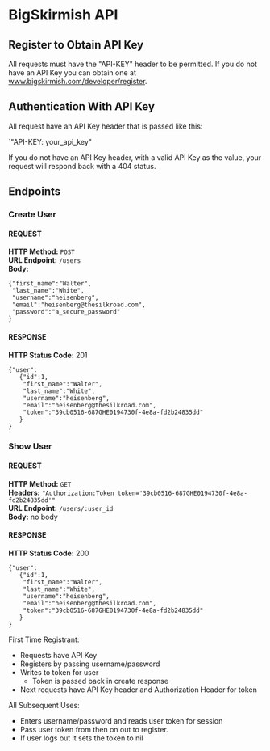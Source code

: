 # BigSkirmish API

## Register to Obtain API Key
All requests must have the "API-KEY" header to be permitted. If you do
not have an API Key you can obtain one at
www.bigskirmish.com/developer/register.

## Authentication With API Key
All request have an API Key header that is passed like this:  

`"API-KEY: your_api_key"  

If you do not have an API Key header, with a valid API Key as the value,
your request will respond back with a 404 status. 

## Endpoints  

### Create User

#### REQUEST  
**HTTP Method:** `POST`  
**URL Endpoint:** `/users`  
**Body:**  
```
{"first_name":"Walter",
 "last_name":"White",
 "username":"heisenberg",
 "email":"heisenberg@thesilkroad.com",
 "password":"a_secure_password"
}
```

#### RESPONSE  
**HTTP Status Code:** 201  
```
{"user":
   {"id":1,
    "first_name":"Walter",
    "last_name":"White",
    "username":"heisenberg",
    "email":"heisenberg@thesilkroad.com",
    "token":"39cb0516-687GHE0194730f-4e8a-fd2b24835dd"
   }
}
```

### Show User  

#### REQUEST  
**HTTP Method:** `GET`  
**Headers:** `"Authorization:Token token='39cb0516-687GHE0194730f-4e8a-fd2b24835dd'"`  
**URL Endpoint:** `/users/:user_id`  
**Body:** no body  

#### RESPONSE  
**HTTP Status Code:** 200  
```
{"user":
   {"id":1,
    "first_name":"Walter",
    "last_name":"White",
    "username":"heisenberg",
    "email":"heisenberg@thesilkroad.com",
    "token":"39cb0516-687GHE0194730f-4e8a-fd2b24835dd"
   }
}
```

First Time Registrant:
- Requests have API Key
- Registers by passing username/password
- Writes to token for user
  - Token is passed back in create response
- Next requests have API Key header and Authorization Header for token

All Subsequent Uses:
- Enters username/password and reads user token for session
- Pass user token from then on out to register. 
- If user logs out it sets the token to nil











